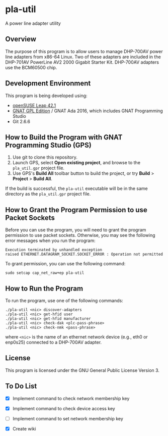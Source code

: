 # pla-util
A power line adapter utility

## Overview
The purpose of this program is to allow users to manage DHP-700AV power line adapters from x86-64 Linux.
Two of these adapters are included in the DHP-701AV PowerLine AV2 2000 Gigabit Starter Kit.
DHP-700AV adapters use the BCM60500 chip.

## Development Environment
This program is being developed using:

* [openSUSE Leap 42.1](https://www.opensuse.org/)
* [GNAT GPL Edition](http://libre.adacore.com/) / GNAT Ada 2016, which includes GNAT Programming Studio
* Git 2.6.6

## How to Build the Program with GNAT Programming Studio (GPS)
1. Use git to clone this repository.
2. Launch GPS, select **Open existing project**, and browse to the `pla_util.gpr` project file.
3. Use GPS's **Build All** toolbar button to build the project, or try **Build** > **Project** > **Build All**.

If the build is successful, the `pla-util` executable will be in the same directory as the `pla_util.gpr` project file.

## How to Grant the Program Permission to use Packet Sockets
Before you can use the program, you will need to grant the program
permission to use packet sockets. Otherwise, you may see the
following error messages when you run the program:

```
Execution terminated by unhandled exception
raised ETHERNET.DATAGRAM_SOCKET.SOCKET_ERROR : Operation not permitted
```

To grant permission, you can use the following command:

```
sudo setcap cap_net_raw+ep pla-util
```

## How to Run the Program
To run the program, use one of the following commands:

```
./pla-util <nic> discover-adapters
./pla-util <nic> get-hfid user
./pla-util <nic> get-hfid manufacturer
./pla-util <nic> check-dak <plc-pass-phrase>
./pla-util <nic> check-nmk <pass-phrase>
```

where `<nic>` is the name of an ethernet network device (e.g., eth0 or enp0s25)
connected to a DHP-700AV adapter.

## License
This program is licensed under the GNU General Public License Version 3.

## To Do List
* [X] Implement command to check network membership key
* [X] Implement command to check device access key
* [ ] Implement command to set network membership key
* [X] Create wiki

